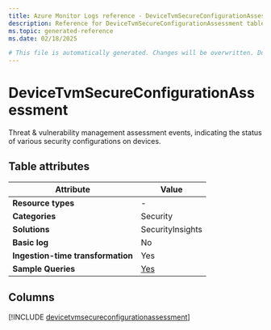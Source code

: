 ```yaml
---
title: Azure Monitor Logs reference - DeviceTvmSecureConfigurationAssessment
description: Reference for DeviceTvmSecureConfigurationAssessment table in Azure Monitor Logs.
ms.topic: generated-reference
ms.date: 02/18/2025

# This file is automatically generated. Changes will be overwritten. Do not change this file directly.
---
```


# DeviceTvmSecureConfigurationAssessment

Threat & vulnerability management assessment events, indicating the status of various security configurations on devices.


## Table attributes

|Attribute|Value|
|---|---|
|**Resource types**|-|
|**Categories**|Security|
|**Solutions**| SecurityInsights|
|**Basic log**|No|
|**Ingestion-time transformation**|Yes|
|**Sample Queries**|[Yes](/azure/azure-monitor/reference/queries/devicetvmsecureconfigurationassessment)|



## Columns
  
[!INCLUDE [devicetvmsecureconfigurationassessment](~/reusable-content/ce-skilling/azure/includes/azure-monitor/reference/tables/devicetvmsecureconfigurationassessment-include.md)]
